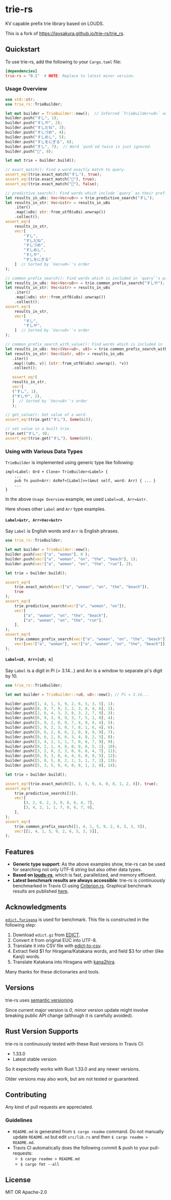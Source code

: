 # trie-rs

KV capable prefix trie library based on LOUDS.

This is a fork of https://laysakura.github.io/trie-rs/trie_rs.

## Quickstart

To use trie-rs, add the following to your `Cargo.toml` file:

```toml
[dependencies]
trie-rs = "0.1"  # NOTE: Replace to latest minor version.
```

### Usage Overview
```rust
use std::str;
use trie_rs::TrieBuilder;

let mut builder = TrieBuilder::new();  // Inferred `TrieBuilder<u8>` automatically
builder.push("すし", 1);
builder.push("すしや", 2);
builder.push("すしだね", 3);
builder.push("すしづめ", 4);
builder.push("すしめし", 5);
builder.push("すしをにぎる", 6);
builder.push("すし", 7);  // Word `push`ed twice is just ignored.
builder.push("🍣", 8);

let mut trie = builder.build();

// exact_match(): Find a word exactly match to query.
assert_eq!(trie.exact_match("すし"), true);
assert_eq!(trie.exact_match("🍣"), true);
assert_eq!(trie.exact_match("🍜"), false);

// predictive_search(): Find words which include `query` as their prefix.
let results_in_u8s: Vec<Vec<u8>> = trie.predictive_search("すし");
let results_in_str: Vec<&str> = results_in_u8s
    .iter()
    .map(|u8s| str::from_utf8(u8s).unwrap())
    .collect();
assert_eq!(
    results_in_str,
    vec![
        "すし",
        "すしだね",
        "すしづめ",
        "すしめし",
        "すしや",
        "すしをにぎる"
    ]  // Sorted by `Vec<u8>`'s order
);

// common_prefix_search(): Find words which is included in `query`'s prefix.
let results_in_u8s: Vec<Vec<u8>> = trie.common_prefix_search("すしや");
let results_in_str: Vec<&str> = results_in_u8s
    .iter()
    .map(|u8s| str::from_utf8(u8s).unwrap())
    .collect();
assert_eq!(
    results_in_str,
    vec![
        "すし",
        "すしや",
    ]  // Sorted by `Vec<u8>`'s order
);

// common_prefix_search_with_value(): Find words which is included in `query`'s prefix and return their values.
let results_in_u8s: Vec<(Vec<u8>, u8)> = trie.common_prefix_search_with_values("すしや");
let results_in_str: Vec<(&str, u8)> = results_in_u8s
   .iter()
   .map(|(u8s, v)| (str::from_utf8(u8s).unwrap(), *v))
   .collect();

   assert_eq!(
   results_in_str,
   vec![
   ("すし", 1),
   ("すしや", 2),
   ]  // Sorted by `Vec<u8>`'s order
   );

// get_value(): Get value of a word.
assert_eq!(trie.get("すし"), Some(&1));

// set value in a built trie.
trie.set("すし", 9);
assert_eq!(trie.get("すし"), Some(&9));

```

### Using with Various Data Types
`TrieBuilder` is implemented using generic type like following:

```
impl<Label: Ord + Clone> TrieBuilder<Label> {
    ...
    pub fn push<Arr: AsRef<[Label]>>(&mut self, word: Arr) { ... }
    ...
}
```

In the above `Usage Overview` example, we used `Label=u8, Arr=&str`.

Here shows other `Label` and `Arr` type examples.

#### `Label=&str, Arr=Vec<&str>`
Say `Label` is English words and `Arr` is English phrases.

```rust
use trie_rs::TrieBuilder;

let mut builder = TrieBuilder::new();
builder.push(vec!["a", "woman"], 0 );
builder.push(vec!["a", "woman", "on", "the", "beach"], 1);
builder.push(vec!["a", "woman", "on", "the", "run"], 2);

let trie = builder.build();

assert_eq!(
    trie.exact_match(vec!["a", "woman", "on", "the", "beach"]),
    true
);
assert_eq!(
    trie.predictive_search(vec!["a", "woman", "on"]),
    vec![
        ["a", "woman", "on", "the", "beach"],
        ["a", "woman", "on", "the", "run"],
    ],
);
assert_eq!(
    trie.common_prefix_search(vec!["a", "woman", "on", "the", "beach"]),
    vec![vec!["a", "woman"], vec!["a", "woman", "on", "the", "beach"]],
);
```

#### `Label=u8, Arr=[u8; n]`
Say `Label` is a digit in Pi (= 3.14...) and Arr is a window to separate pi's digit by 10.

```rust
use trie_rs::TrieBuilder;

let mut builder = TrieBuilder::<u8, u8>::new(); // Pi = 3.14...

builder.push([1, 4, 1, 5, 9, 2, 6, 5, 3, 5], 1);
builder.push([8, 9, 7, 9, 3, 2, 3, 8, 4, 6], 2);
builder.push([2, 6, 4, 3, 3, 8, 3, 2, 7, 9], 3);
builder.push([6, 9, 3, 9, 9, 3, 7, 5, 1, 0], 4);
builder.push([5, 8, 2, 0, 9, 7, 4, 9, 4, 4], 5);
builder.push([5, 9, 2, 3, 0, 7, 8, 1, 6, 4], 6);
builder.push([0, 6, 2, 8, 6, 2, 0, 8, 9, 9], 7);
builder.push([8, 6, 2, 8, 0, 3, 4, 8, 2, 5], 8);
builder.push([3, 4, 2, 1, 1, 7, 0, 6, 7, 9], 9);
builder.push([8, 2, 1, 4, 8, 0, 8, 6, 5, 1], 10);
builder.push([3, 2, 8, 2, 3, 0, 6, 6, 4, 7], 11);
builder.push([0, 9, 3, 8, 4, 4, 6, 0, 9, 5], 12);
builder.push([5, 0, 5, 8, 2, 2, 3, 1, 7, 2], 13);
builder.push([5, 3, 5, 9, 4, 0, 8, 1, 2, 8], 14);

let trie = builder.build();

assert_eq!(trie.exact_match([5, 3, 5, 9, 4, 0, 8, 1, 2, 8]), true);
assert_eq!(
    trie.predictive_search([3]),
    vec![
        [3, 2, 8, 2, 3, 0, 6, 6, 4, 7],
        [3, 4, 2, 1, 1, 7, 0, 6, 7, 9],
    ],
);
assert_eq!(
    trie.common_prefix_search([1, 4, 1, 5, 9, 2, 6, 5, 3, 5]),
    vec![[1, 4, 1, 5, 9, 2, 6, 5, 3, 5]],
);
```

## Features
- **Generic type support**: As the above examples show, trie-rs can be used for searching not only UTF-8 string but also other data types.
- **Based on [louds-rs](https://crates.io/crates/louds-rs)**, which is fast, parallelized, and memory efficient.
- **Latest benchmark results are always accessible**: trie-rs is continuously benchmarked in Travis CI using [Criterion.rs](https://crates.io/crates/criterion). Graphical benchmark results are published [here](https://laysakura.github.io/trie-rs/criterion/report/).

## Acknowledgments
[`edict.furigana`](https://github.com/laysakura/trie-rs/blob/master/benches/edict.furigana) is used for benchmark.
This file is constructed in the following step:

1. Download `edict.gz` from [EDICT](http://www.edrdg.org/jmdict/edict.html).
2. Convert it from original EUC into UTF-8.
3. Translate it into CSV file with [edict-to-csv](https://pypi.org/project/edict-to-csv/).
4. Extract field $1 for Hiragana/Katakana words, and field $3 for other (like Kanji) words.
5. Translate Katakana into Hiragana with [kana2hira](https://github.com/ShellShoccar-jpn/misc-tools/blob/master/kata2hira).

Many thanks for these dictionaries and tools.

## Versions
trie-rs uses [semantic versioning](http://semver.org/spec/v2.0.0.html).

Since current major version is _0_, minor version update might involve breaking public API change (although it is carefully avoided).

## Rust Version Supports

trie-rs is continuously tested with these Rust versions in Travis CI:

- 1.33.0
- Latest stable version

So it expectedly works with Rust 1.33.0 and any newer versions.

Older versions may also work, but are not tested or guaranteed.

## Contributing

Any kind of pull requests are appreciated.

### Guidelines

- `README.md` is generated from `$ cargo readme` command. Do not manually update `README.md` but edit `src/lib.rs` and then `$ cargo readme > README.md`.
- Travis CI automatically does the following commit & push to your pull-requests:
    - `$ cargo readme > README.md`
    - `$ cargo fmt --all`

## License

MIT OR Apache-2.0
